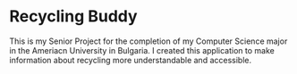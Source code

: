 # Recycling Buddy

This is my Senior Project for the completion of my Computer Science major in the Ameriacn University in Bulgaria. 
I created this application to make information about recycling more understandable and accessible. 
